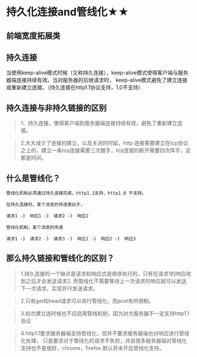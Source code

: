 # 持久化连接and管线化★★

## 前端宽度拓展类



## 持久连接

当使用keep-alive模式时候（又称持久连接），keep-alive模式使得客户端与服务器端连接持续有效。当对服务器的后继请求时，
keep-alive模式避免了建立连接或重新建立连接。（持久连接在http1.1协议支持，1.0不支持）

## 持久连接与非持久链接的区别

> 1、持久连接，使得客户端到服务器端连接持续有效，避免了重新建立连接。

> 2.大大减少了连接的建立，以及关闭的时延，http 连接需要建立在tcp协议之上的，建立一条tcp连接需要三次握手，tcp连接的断开需要四次挥手，这都是时间。



## 什么是管线化？
```
管线化机制必须通过持久连接完成，http1.1支持，http1.0 不支持。

在持久连接时，某个消息的传递类似于，

请求1 -》 响应1 -》 请求2 -》 响应2

管线化机制，某个消息的传递

请求1 -》 请求2 -》 请求3 -》 响应1 -》 响应2 -》 响应3
```
## 那么持久链接和管线化的区别？

> 1.持久连接的一个缺点是请求和响应式是顺序执行的，只有在请求1的响应收到之后才会发送请求2.
而管线化不需要等待上一次请求的响应就可以发送下一次请求。实现并行发送请求。

> 2.只有get和head请求可以进行管线化，而post有所限制。

> 3.初次建立连时候也不应启用管线机制，因为对方服务器不一定支持http1.1协议

> 4.http1.1要求服务器端支持管线化，但并不要求服务器端也对响应进行管线化处理，
只是要求对于管线化的请求不失败，并且很多服务器端对管线化支持也不是很好，chrome，firefox
默认并未开启管线化支持。
